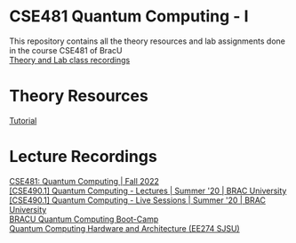 # CSE481 Quantum Computing - I
This repository contains all the theory resources and lab assignments done in the course CSE481 of BracU <br>
[Theory and Lab class recordings](https://youtube.com/playlist?list=PLtQXTSdoymQe7ou_ibB_YzUsmA3jJxSJ8&si=QXcZC2C85TFqp7ku)

# Theory Resources
[Tutorial](https://drive.google.com/drive/folders/1Jr4mvPfPdKNCZyWw6sjh12aJIunpE0_8?usp=sharing)

# Lecture Recordings
[CSE481: Quantum Computing | Fall 2022](https://youtube.com/playlist?list=PL-lCYwFS3hp2T0MAwY0MmQpWaQF0pmsJv&si=cOFEJzqMsv2vs-kU) <br>
[[CSE490.1] Quantum Computing - Lectures | Summer '20 | BRAC University](https://youtube.com/playlist?list=PLvj5w6iNZqVh1xEngYv-YRrV00O89HVrb&si=-PQbFe_YA5cn8Tm6) <br>
[[CSE490.1] Quantum Computing - Live Sessions | Summer '20 | BRAC University](https://youtube.com/playlist?list=PLvj5w6iNZqVjI42wggGqWM3qUqibQcbgn&si=IEsCXf1sI58iZ_AG) <br>
[BRACU Quantum Computing Boot-Camp](https://youtube.com/playlist?list=PLvj5w6iNZqVg_f6tGzuWkNj873pkHjrvK&si=kYR1Jtt0tgso-vsi) <br>
[Quantum Computing Hardware and Architecture (EE274 SJSU)](https://youtube.com/playlist?list=PLnK6MrIqGXsL1KShnocSdwNSiKnBodpie&si=bSFfsYJ7CJgJXZl3)


